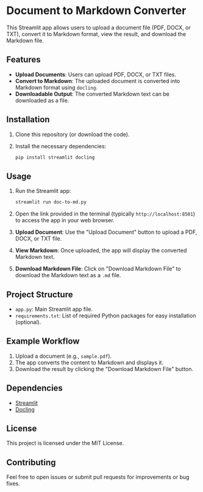 # Document to Markdown Converter

This Streamlit app allows users to upload a document file (PDF, DOCX, or TXT), convert it to Markdown format, view the result, and download the Markdown file.

## Features

- **Upload Documents**: Users can upload PDF, DOCX, or TXT files.
- **Convert to Markdown**: The uploaded document is converted into Markdown format using `docling`.
- **Downloadable Output**: The converted Markdown text can be downloaded as a file.

## Installation

1. Clone this repository (or download the code).
2. Install the necessary dependencies:

   ```bash
   pip install streamlit docling
   ```

## Usage

1. Run the Streamlit app:

   ```bash
   streamlit run doc-to-md.py
   ```

2. Open the link provided in the terminal (typically `http://localhost:8501`) to access the app in your web browser.

3. **Upload Document**: Use the "Upload Document" button to upload a PDF, DOCX, or TXT file.
4. **View Markdown**: Once uploaded, the app will display the converted Markdown text.
5. **Download Markdown File**: Click on "Download Markdown File" to download the Markdown text as a `.md` file.

## Project Structure

- `app.py`: Main Streamlit app file.
- `requirements.txt`: List of required Python packages for easy installation (optional).

## Example Workflow

1. Upload a document (e.g., `sample.pdf`).
2. The app converts the content to Markdown and displays it.
3. Download the result by clicking the "Download Markdown File" button.

## Dependencies

- [Streamlit](https://streamlit.io/)
- [Docling](https://pypi.org/project/docling/)

## License

This project is licensed under the MIT License.

## Contributing

Feel free to open issues or submit pull requests for improvements or bug fixes.
